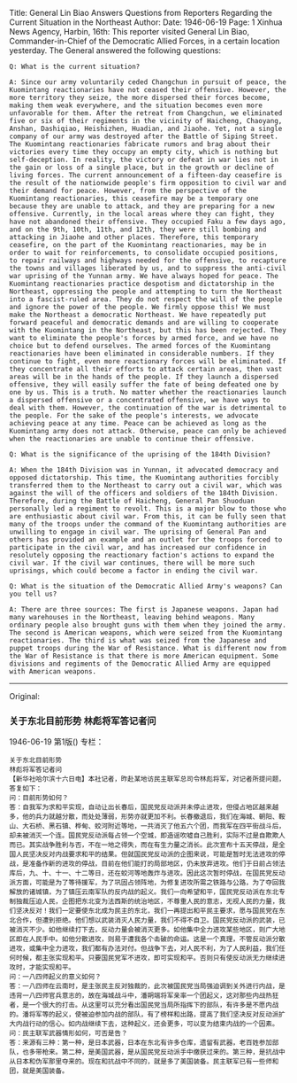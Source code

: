 Title: General Lin Biao Answers Questions from Reporters Regarding the Current Situation in the Northeast
Author:
Date: 1946-06-19
Page: 1
Xinhua News Agency, Harbin, 16th: This reporter visited General Lin Biao, Commander-in-Chief of the Democratic Allied Forces, in a certain location yesterday. The General answered the following questions:

    Q: What is the current situation?

    A: Since our army voluntarily ceded Changchun in pursuit of peace, the Kuomintang reactionaries have not ceased their offensive. However, the more territory they seize, the more dispersed their forces become, making them weak everywhere, and the situation becomes even more unfavorable for them. After the retreat from Changchun, we eliminated five or six of their regiments in the vicinity of Haicheng, Chaoyang, Anshan, Dashiqiao, Heishizhen, Huadian, and Jiaohe. Yet, not a single company of our army was destroyed after the Battle of Siping Street. The Kuomintang reactionaries fabricate rumors and brag about their victories every time they occupy an empty city, which is nothing but self-deception. In reality, the victory or defeat in war lies not in the gain or loss of a single place, but in the growth or decline of living forces. The current announcement of a fifteen-day ceasefire is the result of the nationwide people's firm opposition to civil war and their demand for peace. However, from the perspective of the Kuomintang reactionaries, this ceasefire may be a temporary one because they are unable to attack, and they are preparing for a new offensive. Currently, in the local areas where they can fight, they have not abandoned their offensive. They occupied Faku a few days ago, and on the 9th, 10th, 11th, and 12th, they were still bombing and attacking in Jiaohe and other places. Therefore, this temporary ceasefire, on the part of the Kuomintang reactionaries, may be in order to wait for reinforcements, to consolidate occupied positions, to repair railways and highways needed for the offensive, to recapture the towns and villages liberated by us, and to suppress the anti-civil war uprising of the Yunnan army. We have always hoped for peace. The Kuomintang reactionaries practice despotism and dictatorship in the Northeast, oppressing the people and attempting to turn the Northeast into a fascist-ruled area. They do not respect the will of the people and ignore the power of the people. We firmly oppose this! We must make the Northeast a democratic Northeast. We have repeatedly put forward peaceful and democratic demands and are willing to cooperate with the Kuomintang in the Northeast, but this has been rejected. They want to eliminate the people's forces by armed force, and we have no choice but to defend ourselves. The armed forces of the Kuomintang reactionaries have been eliminated in considerable numbers. If they continue to fight, even more reactionary forces will be eliminated. If they concentrate all their efforts to attack certain areas, then vast areas will be in the hands of the people. If they launch a dispersed offensive, they will easily suffer the fate of being defeated one by one by us. This is a truth. No matter whether the reactionaries launch a dispersed offensive or a concentrated offensive, we have ways to deal with them. However, the continuation of the war is detrimental to the people. For the sake of the people's interests, we advocate achieving peace at any time. Peace can be achieved as long as the Kuomintang army does not attack. Otherwise, peace can only be achieved when the reactionaries are unable to continue their offensive.

    Q: What is the significance of the uprising of the 184th Division?

    A: When the 184th Division was in Yunnan, it advocated democracy and opposed dictatorship. This time, the Kuomintang authorities forcibly transferred them to the Northeast to carry out a civil war, which was against the will of the officers and soldiers of the 184th Division. Therefore, during the Battle of Haicheng, General Pan Shuoduan personally led a regiment to revolt. This is a major blow to those who are enthusiastic about civil war. From this, it can be fully seen that many of the troops under the command of the Kuomintang authorities are unwilling to engage in civil war. The uprising of General Pan and others has provided an example and an outlet for the troops forced to participate in the civil war, and has increased our confidence in resolutely opposing the reactionary faction's actions to expand the civil war. If the civil war continues, there will be more such uprisings, which could become a factor in ending the civil war.

    Q: What is the situation of the Democratic Allied Army's weapons? Can you tell us?

    A: There are three sources: The first is Japanese weapons. Japan had many warehouses in the Northeast, leaving behind weapons. Many ordinary people also brought guns with them when they joined the army. The second is American weapons, which were seized from the Kuomintang reactionaries. The third is what was seized from the Japanese and puppet troops during the War of Resistance. What is different now from the War of Resistance is that there is more American equipment. Some divisions and regiments of the Democratic Allied Army are equipped with American weapons.



<hr /> 

Original: 


### 关于东北目前形势  林彪将军答记者问

1946-06-19
第1版()
专栏：

    关于东北目前形势
    林彪将军答记者问
    【新华社哈尔滨十六日电】本社记者，昨赴某地访民主联军总司令林彪将军，对记者所提问题，答复如下：
    问：目前形势如何？
    答：自我军为求和平实现，自动让出长春后，国民党反动派并未停止进攻，但侵占地区越来越多，他的兵力就越分散，而处处薄弱，形势亦就更加不利。长春撤退后，我们在海城、朝阳、鞍山、大石桥、黑石镇、桦甸、蛟河附近等地，一共消灭了他五六个团，而我军在四平街战斗后，却未被消灭一个连。国民党反动派每占领一个空城，即造谣吹嘘自己胜利，实际不过是自欺欺人而已。其实战争胜利与否，不在一地之得失，而在有生力量之消长。此次宣布十五天停战，是全国人民坚决反对内战要求和平的结果。但就国民党反动派的企图来说，可能是暂时无法进攻的停战，是准备作新的进攻的停战，目前在他们能打的局部地区，仍未放弃进攻。他们于日前占领法库后，九、十、十一、十二等日，还在蛟河等地轰炸与进攻。因此这次暂时停战，在国民党反动派方面，可能是为了等待援军，为了巩固占领阵地，为修复进攻所需之铁路与公路，为了夺回我解放的诸城镇，为了镇压云南军队的反内战的起义。我们一向希望和平，国民党反动派在东北专制独裁压迫人民，企图把东北变为法西斯的统治地区，不尊重人民的意志，无视人民的力量，我们坚决反对！我们一定要使东北成为民主的东北，我们一再提出和平民主要求，愿与国民党在东北合作，但遭到拒绝。他们想以武装消灭人民力量，我们不得不自卫。国民党反动派的武装，已被消灭不少。如他继续打下去，反动力量会被消灭更多。如他集中全力进攻某些地区，则广大地区即在人民手中。如他分散进攻，则易于遭我各个击破的命运。这是一个真理，不管反动派分散进攻，或集中全力进攻，我们都有办法对付。但战争下去，对人民不利，为了人民利益，我们任何时候，都主张实现和平。只要国民党军不进攻，即可实现和平。否则只有使反动派无力继续进攻时，才能实现和平。
    问：一八四师起义的意义如何？
    答：一八四师在云南时，是主张民主反对独裁的，此次被国民党当局强迫调到关外进行内战，是违背一八四师官兵意志的，故在海城战斗中，潘朔端将军亲率一个团起义，这对那些内战热狂者，是一个很大的打击。从这里可以充分看出国民党当局所指挥下的部队，有许多是不愿内战的。潘将军等的起义，使被迫参加内战的部队，有了榜样和出路，提高了我们坚决反对反动派扩大内战行动的信心。如内战继续下去，这种起义，还会更多，可以变为结束内战的一个因素。
    问：民主联军武器情形如何，可否是告？
    答：来源有三种：第一种，是日本武器，日本在东北有许多仓库，遗留有武器，老百姓参加部队，也多带枪来。第二种，是美国武器，是从国民党反动派手中缴获过来的。第三种，是抗战中从日本和伪军那里夺来的。现在和抗战中不同的，就是多了美国装备。民主联军已有一些师和团，就是美国装备。
